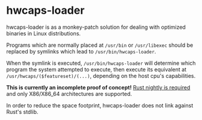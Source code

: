 # hwcaps-loader

hwcaps-loader is as a monkey-patch solution for dealing with optimized binaries in Linux distributions.

Programs which are normally placed at `/usr/bin` or `/usr/libexec` should be replaced by symlinks which lead to `/usr/bin/hwcaps-loader`.

When the symlink is executed, `/usr/bin/hwcaps-loader` will determine which program the system attempted to execute,
then execute its equivalent at `/usr/hwcaps/($featureset)/(...)`, depending on the host cpu's capabilities.

**This is currently an incomplete proof of concept!** <u>Rust nightly is required</u> and only X86/X86_64 architectures are supported.

In order to reduce the space footprint, hwcaps-loader does not link against Rust's stdlib.
